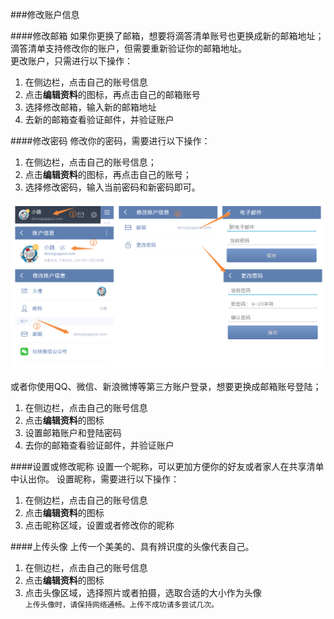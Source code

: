 ###修改账户信息

####修改邮箱
如果你更换了邮箱，想要将滴答清单账号也更换成新的邮箱地址；
<br >滴答清单支持修改你的账户，但需要重新验证你的邮箱地址。
<br >更改账户，只需进行以下操作：
1. 在侧边栏，点击自己的账号信息
2. 点击**编辑资料**的图标，再点击自己的邮箱账号
3. 选择修改邮箱，输入新的邮箱地址
4. 去新的邮箱查看验证邮件，并验证账户

####修改密码
修改你的密码，需要进行以下操作：
1. 在侧边栏，点击自己的账号信息；
2. 点击**编辑资料**的图标，再点击自己的账号；
3. 选择修改密码，输入当前密码和新密码即可。

<img src="/images/image3131.png" title="修改信息" />

或者你使用QQ、微信、新浪微博等第三方账户登录，想要更换成邮箱账号登陆；
1. 在侧边栏，点击自己的账号信息
2. 点击**编辑资料**的图标
3. 设置邮箱账户和登陆密码
4. 去你的邮箱查看验证邮件，并验证账户

####设置或修改昵称
设置一个昵称，可以更加方便你的好友或者家人在共享清单中认出你。
设置昵称，需要进行以下操作：
1. 在侧边栏，点击自己的账号信息
2. 点击**编辑资料**的图标
3. 点击昵称区域，设置或者修改你的昵称

####上传头像
上传一个美美的、具有辨识度的头像代表自己。
1. 在侧边栏，点击自己的账号信息
2. 点击**编辑资料**的图标
3. 点击头像区域，选择照片或者拍摄，选取合适的大小作为头像
<br >`上传头像时，请保持网络通畅。上传不成功请多尝试几次。`
